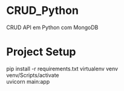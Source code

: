# CRUD_Python
CRUD API em Python com MongoDB




# Project Setup
pip install -r requirements.txt
virtualenv venv  
venv/Scripts/activate   
uvicorn main:app    
